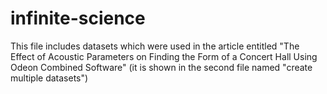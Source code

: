 # infinite-science
This file includes datasets which were used in the article entitled "The Effect of Acoustic Parameters on Finding the Form of a Concert Hall Using Odeon Combined Software" (it is shown in the second file named "create multiple datasets")
